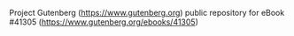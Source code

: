 Project Gutenberg (https://www.gutenberg.org) public repository for eBook #41305 (https://www.gutenberg.org/ebooks/41305)
